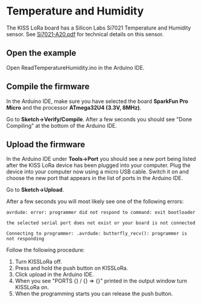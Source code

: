 # Temperature and Humidity

The KISS LoRa board has a Silicon Labs Si7021 Temperature and Humidity sensor. See [Si7021-A20.pdf](Si7021-A20.pdf) for technical details on this sensor.

## Open the example

Open ReadTemperatureHumidity.ino in the Arduino IDE.

## Compile the firmware

In the Arduino IDE, make sure you have selected the board **SparkFun Pro Micro** and the processor **ATmega32U4 (3.3V, 8MHz)**.

Go to **Sketch->Verify/Compile**. After a few seconds you should see "Done Compiling" at the bottom of the Arduino IDE.

## Upload the firmware

In the Arduino IDE under **Tools->Port** you should see a new port being listed after the KISS LoRa device has been plugged into your computer. Plug the device into your computer now using a micro USB cable. Switch it on and choose the new port that appears in the list of ports in the Arduino IDE.

Go to **Sketch->Upload**.

After a few seconds you will most likely see one of the following errors:

`avrdude: error: programmer did not respond to command: exit bootloader`

`the selected serial port does not exist or your board is not connected`

`Connecting to programmer: .avrdude: butterfly_recv(): programmer is not responding`

Follow the following procedure:
1. Turn KISSLoRa off. 
2. Press and hold the push button on KISSLoRa.
3. Click upload in the Arduino IDE.
4. When you see "PORTS {} / {} => {}" printed in the output window turn KISSLoRa on.
5. When the programming starts you can release the push button.